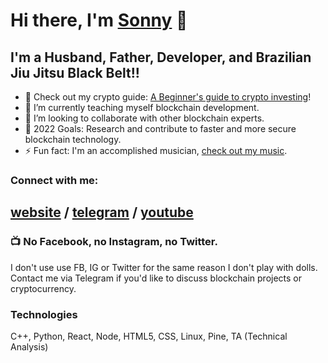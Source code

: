 # Hi there, I'm [Sonny](https://sonnyparlin.com) 👋 


## I'm a Husband, Father, Developer, and Brazilian Jiu Jitsu Black Belt!!

- 🔭 Check out my crypto guide: [A Beginner's guide to crypto investing](https://bit.ly/cryptoguide2022)!
- 🌱 I’m currently teaching myself blockchain development.
- 👯 I’m looking to collaborate with other blockchain experts.
- 🥅 2022 Goals: Research and contribute to faster and more secure blockchain technology.
- ⚡ Fun fact: I'm an accomplished musician, [check out my music](https://music.youtube.com/playlist?list=PLj9lh13xPM4NtMGzpbghwBlWZ_3LaUk_P&feature=share).

### Connect with me:

[website](https://sonnyparlin.com) /
[telegram](https://t.me/sonnygrapples) /
[youtube](https://www.youtube.com/c/sonnyparlin)
---

### 📺 No Facebook, no Instagram, no Twitter.

I don't use use FB, IG or Twitter for the same reason I don't play with dolls. Contact me via Telegram if you'd like to discuss blockchain projects or cryptocurrency. 

### Technologies

C++, Python, React, Node, HTML5, CSS, Linux, Pine, TA (Technical Analysis)
